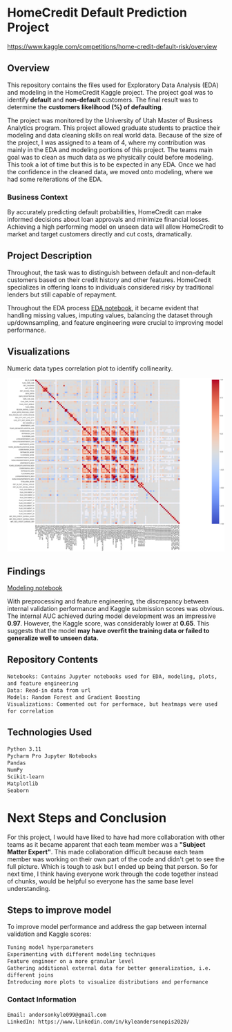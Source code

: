 # HomeCredit Default Prediction Project
https://www.kaggle.com/competitions/home-credit-default-risk/overview
## Overview
This repository contains the files used for Exploratory Data Analysis (EDA) and modeling in the HomeCredit Kaggle project. The project goal was to identify **default** and **non-default** customers. The final result was to determine the **customers likelihood (%) of defaulting**.

The project was monitored by the University of Utah Master of Business Analytics program. This project allowed graduate students to practice their modeling and data cleaning skills on real world data. Because of the size of the project, I was assigned to a team of 4, where my contribution was mainly in the EDA and modeling portions of this project. The teams main goal was to clean as much data as we physically could before modeling. This took a lot of time but this is to be expected in any EDA. Once we had the confidence in the cleaned data, we moved onto modeling, where we had some reiterations of the EDA.

### Business Context
By accurately predicting default probabilities, HomeCredit can make informed decisions about loan approvals and minimize financial losses. Achieving a high performing model on unseen data will allow HomeCredit to market and target customers directly and cut costs, dramatically.

## Project Description
Throughout, the task was to distinguish between default and non-default customers based on their credit history and other features. HomeCredit specializes in offering loans to individuals considered risky by traditional lenders but still capable of repayment.

Throughout the EDA process [EDA notebook](https://github.com/kyanderson0446/MSBA_HC/blob/549f5a8dc80ffc59d0ce85b6604465431d918afb/EDA/HC_EDA_code.ipynb), it became evident that handling missing values, imputing values, balancing the dataset through up/downsampling, and feature engineering were crucial to improving model performance.

## Visualizations
Numeric data types correlation plot to identify collinearity.

![Correlation Heatmap](https://github.com/kyanderson0446/MSBA_HC/blob/bfc2a49760c472eb364f95dbe361901256970488/EDA/EDA_heatmap.png)



## Findings
[Modeling notebook](https://github.com/kyanderson0446/MSBA_HC/blob/549f5a8dc80ffc59d0ce85b6604465431d918afb/Modeling/HC_Revised_Model.ipynb)

With preprocessing and feature engineering, the discrepancy between internal validation performance and Kaggle submission scores was obvious. The internal AUC achieved during model development was an impressive **0.97**. However, the Kaggle score, was considerably lower at **0.65**. This suggests that the model **may have overfit the training data or failed to generalize well to unseen data.**

## Repository Contents
    Notebooks: Contains Jupyter notebooks used for EDA, modeling, plots, and feature engineering
    Data: Read-in data from url
    Models: Random Forest and Gradient Boosting
    Visualizations: Commented out for performace, but heatmaps were used for correlation

## Technologies Used
    Python 3.11
    Pycharm Pro Jupyter Notebooks
    Pandas
    NumPy
    Scikit-learn
    Matplotlib
    Seaborn

# Next Steps and Conclusion
For this project, I would have liked to have had more collaboration with other teams as it became apparent that each team member was a **"Subject Matter Expert"**. This made collaboration difficult because each team member was working on their own part of the code and didn't get to see the full picture. Which is tough to ask but I ended up being that person. So for next time, I think having everyone work through the code together instead of chunks, would be helpful so everyone has the same base level understanding.
## Steps to improve model
To improve model performance and address the gap between internal validation and Kaggle scores:

    Tuning model hyperparameters
    Experimenting with different modeling techniques
    Feature engineer on a more granular level
    Gathering additional external data for better generalization, i.e. different joins
    Introducing more plots to visualize distributions and performance

### Contact Information
    Email: andersonkyle099@gmail.com
    LinkedIn: https://www.linkedin.com/in/kyleandersonopis2020/
